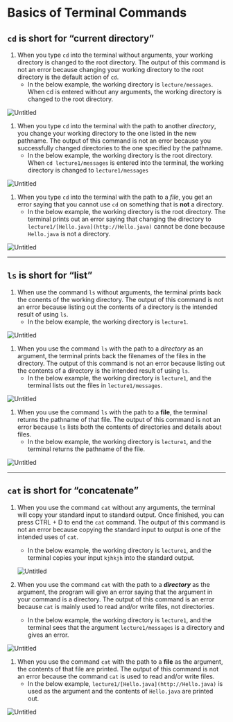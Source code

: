 # Basics of Terminal Commands

## `cd` is short for “current directory”

1. When you type `cd` into the terminal without arguments, your working directory is changed to the root directory. The output of this command is not an error because changing your working directory to the root directory is the default action of `cd`.
    - In the below example, the working directory is `lecture/messages`. When cd is entered without any arguments, the working directory is changed to the root directory.

![Untitled](https://prod-files-secure.s3.us-west-2.amazonaws.com/52907341-036d-4dee-8616-6ffddef6bdad/a2362485-1d30-4625-97bf-e919742656e1/Untitled.png)

1. When you type `cd` into the terminal with the path to another *directory*, you change your working directory to the one listed in the new pathname. The output of this command is not an error because you successfully changed directories to the one specified by the pathname.
    - In the below example, the working directory is the root directory. When `cd lecture1/messages` is entered into the terminal, the working directory is  changed to `lecture1/messages`

![Untitled](https://prod-files-secure.s3.us-west-2.amazonaws.com/52907341-036d-4dee-8616-6ffddef6bdad/ae8c44d3-d10d-4943-95b5-b3ed7c3c85f9/Untitled.png)

1. When you type `cd` into the terminal with the path to a *file*, you get an error saying that you cannot use `cd` on something that is **not** a directory. 
    - In the below example, the working directory is the root directory. The terminal prints out an error saying that changing the directory to `lecture1/[Hello.java](http://Hello.java)` cannot be done because `Hello.java` is not a directory.

![Untitled](https://prod-files-secure.s3.us-west-2.amazonaws.com/52907341-036d-4dee-8616-6ffddef6bdad/20e94d6d-4356-44a4-874c-6bb470ac8c72/Untitled.png)

---

## `ls` is short for “list”

1. When use the command `ls` without arguments, the terminal prints back the conents of the working directory. The output of this command is not an error because listing out the contents of a directory is the intended result of using `ls`. 
    - In the below example, the working directory is `lecture1`.

![Untitled](https://prod-files-secure.s3.us-west-2.amazonaws.com/52907341-036d-4dee-8616-6ffddef6bdad/f7104df4-96d9-4c13-a925-b796b409e8a2/Untitled.png)

1. When you use the command `ls` with the path to a *directory* as an argument, the terminal prints back the filenames of the files in the directory. The output of this command is not an error because listing out the contents of a directory is the intended result of using `ls`.
    - In the below example, the working directory is `lecture1`, and the terminal lists out the files in `lecture1/messages`.

![Untitled](https://prod-files-secure.s3.us-west-2.amazonaws.com/52907341-036d-4dee-8616-6ffddef6bdad/9f14880a-e49e-4cf1-a431-726cb9380ae4/Untitled.png)

1. When you use the command `ls` with the path to a ****file****, the terminal returns the pathname of that file. The output of this command is not an error because `ls` lists both the contents of directories and details about files.
    - In the below example, the working directory is `lecture1`, and the terminal returns the pathname of the file.

![Untitled](https://prod-files-secure.s3.us-west-2.amazonaws.com/52907341-036d-4dee-8616-6ffddef6bdad/6d420264-fe64-4a05-9008-ec99576925e7/Untitled.png)

---

## `cat` is short for “concatenate”

1. When you use the command `cat` without any arguments, the terminal will copy your standard input to standard output. Once finished, you can press CTRL + D to end the `cat` command. The output of this command is not an error because copying the standard input to output is one of the intended uses of `cat`.
    - In the below example, the working directory is `lecture1`, and the terminal copies your input `kjhkjh` into the standard output.
    
    ![Untitled](https://prod-files-secure.s3.us-west-2.amazonaws.com/52907341-036d-4dee-8616-6ffddef6bdad/fa65de08-8126-456c-8b46-1b4e5b9d59f9/Untitled.png)
    

1. When you use the command `cat` with the path to a *************directory************* as the argument, the program will give an error saying that the argument in your command is a directory. The output of this command is an error because `cat` is mainly used to read and/or write files, not directories.
    - In the below example, the working directory is `lecture1`, and the terminal sees that the argument `lecture1/messages` is a directory and gives an error.

![Untitled](https://prod-files-secure.s3.us-west-2.amazonaws.com/52907341-036d-4dee-8616-6ffddef6bdad/eb7e3bd1-c1c2-449f-bcea-8c50d7996b59/Untitled.png)

1. When you use the command `cat` with the path to a ****file**** as the argument, the contents of that file are printed. The output of this command is not an error because the command `cat` is used to read and/or write files.
    - In the below example, `lecture1/[Hello.java](http://Hello.java)` is used as the argument and the contents of `Hello.java` are printed out.

![Untitled](https://prod-files-secure.s3.us-west-2.amazonaws.com/52907341-036d-4dee-8616-6ffddef6bdad/b9d2bf41-1191-4b55-a090-f406e4cadb26/Untitled.png)
